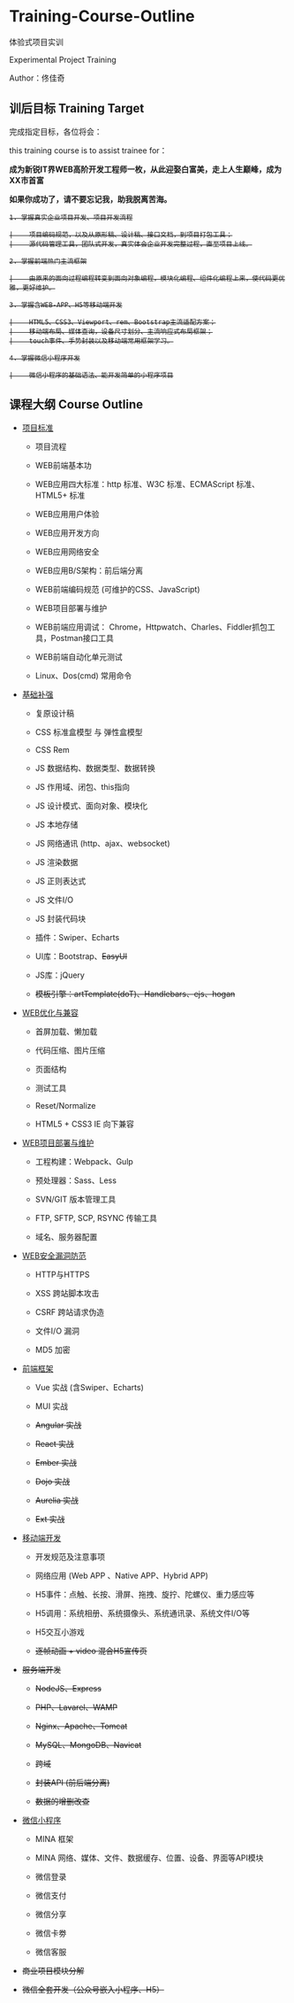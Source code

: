 # Training-Course-Outline

体验式项目实训

Experimental Project Training

Author：佟佳奇

## 训后目标 Training Target

完成指定目标，各位将会：

this training course is to assist trainee for：

**成为新锐IT界WEB高阶开发工程师一枚，从此迎娶白富美，走上人生巅峰，成为XX市首富**

**如果你成功了，请不要忘记我，助我脱离苦海。**

<s>

    1. 掌握真实企业项目开发、项目开发流程
    
    |    项目编码规范，以及从原形稿、设计稿、接口文档，到项目打包工具；
    |    源代码管理工具，团队式开发，真实体会企业开发完整过程，直至项目上线。
    
    2. 掌握前端热门主流框架
    
    |    由原来的面向过程编程转变到面向对象编程，模块化编程、组件化编程上来，使代码更优雅，更好维护。
    
    3. 掌握含WEB-APP、H5等移动端开发
    
    |    HTML5、CSS3、Viewport、rem、Bootstrap主流适配方案；
    |    移动端布局、媒体查询，设备尺寸划分、主流响应式布局框架；
    |    touch事件、手势封装以及移动端常用框架学习。
    
    4. 掌握微信小程序开发
    
    |    微信小程序的基础语法、能开发简单的小程序项目

</s>

## 课程大纲 Course Outline

* [项目标准](https://github.com/tongjiaqi/Training-Course-Outline/wiki/%E9%A1%B9%E7%9B%AE%E6%A0%87%E5%87%86)

  * 项目流程
  
  * WEB前端基本功
 
  * WEB应用四大标准：http 标准、W3C 标准、ECMAScript 标准、HTML5+ 标准
  
  * WEB应用用户体验
  
  * WEB应用开发方向
  
  * WEB应用网络安全

  * WEB应用B/S架构：前后端分离
  
  * WEB前端编码规范 (可维护的CSS、JavaScript)
  
  * WEB项目部署与维护
  
  * WEB前端应用调试： Chrome，Httpwatch、Charles、Fiddler抓包工具，Postman接口工具
  
  * WEB前端自动化单元测试
  
  * Linux、Dos(cmd) 常用命令

* [基础补强](https://github.com/tongjiaqi/Training-Course-Outline/wiki/%E5%9F%BA%E7%A1%80%E8%A1%A5%E5%BC%BA)

  * 复原设计稿

  * CSS 标准盒模型 与 弹性盒模型
  
  * CSS Rem
  
  * JS 数据结构、数据类型、数据转换
  
  * JS 作用域、闭包、this指向
  
  * JS 设计模式、面向对象、模块化
  
  * JS 本地存储
  
  * JS 网络通讯 (http、ajax、websocket)
  
  * JS 渲染数据
  
  * JS 正则表达式

  * JS 文件I/O
  
  * JS 封装代码块

  * 插件：Swiper、Echarts
  
  * UI库：Bootstrap、<s>EasyUI</s>
  
  * JS库：jQuery
  
  * <s>模板引擎：artTemplate(doT)、Handlebars、ejs、hogan</s>

* [WEB优化与兼容](https://github.com/tongjiaqi/Training-Course-Outline/wiki/WEB%E4%BC%98%E5%8C%96%E4%B8%8E%E5%85%BC%E5%AE%B9)

  * 首屏加载、懒加载
  
  * 代码压缩、图片压缩
  
  * 页面结构
  
  * 测试工具
  
  * Reset/Normalize
  
  * HTML5 + CSS3 IE 向下兼容

* [WEB项目部署与维护](https://github.com/tongjiaqi/Training-Course-Outline/wiki/WEB%E9%A1%B9%E7%9B%AE%E9%83%A8%E7%BD%B2%E4%B8%8E%E7%BB%B4%E6%8A%A4)

  * 工程构建：Webpack、Gulp
  
  * 预处理器：Sass、Less

  * SVN/GIT 版本管理工具
  
  * FTP, SFTP, SCP, RSYNC 传输工具
  
  * 域名、服务器配置

* [WEB安全漏洞防范](https://github.com/tongjiaqi/Training-Course-Outline/wiki/WEB%E5%AE%89%E5%85%A8%E6%BC%8F%E6%B4%9E%E9%98%B2%E8%8C%83)

  * HTTP与HTTPS
  
  * XSS 跨站脚本攻击
  
  * CSRF 跨站请求伪造
  
  * 文件I/O 漏洞
  
  * MD5 加密

* [前端框架](https://github.com/tongjiaqi/Training-Course-Outline/wiki/%E5%89%8D%E7%AB%AF%E6%A1%86%E6%9E%B6)

  * Vue 实战 (含Swiper、Echarts)
 
  * MUI 实战
  
  * <s>Angular 实战</s>
  
  * <s>React 实战</s>
  
  * <s>Ember 实战</s>
  
  * <s>Dojo 实战</s>
  
  * <s>Aurelia 实战</s>
   
  * <s>Ext 实战</s>
  
* [移动端开发](https://github.com/tongjiaqi/Training-Course-Outline/wiki/%E7%A7%BB%E5%8A%A8%E7%AB%AF%E5%BC%80%E5%8F%91)

  * 开发规范及注意事项
  
  * 网络应用 (Web APP 、Native APP、Hybrid APP)
  
  * H5事件：点触、长按、滑屏、拖拽、旋拧、陀螺仪、重力感应等
  
  * H5调用：系统相册、系统摄像头、系统通讯录、系统文件I/O等
 
  * H5交互小游戏
  
  * <s>逐帧动画 + video 混合H5宣传页</s>

* <s>服务端开发</s>

  *  <s>NodeJS、Express</s>
  
  *  <s>PHP、Lavarel、WAMP</s>
  
  *  <s>Nginx、Apache、Tomcat</s>

  *  <s>MySQL、MongoDB、Navicat</s>

  *  <s>跨域</s>
  
  *  <s>封装API (前后端分离)</s>
  
  *  <s>数据的增删改查</s>

* [微信小程序](https://github.com/tongjiaqi/Training-Course-Outline/wiki/%E5%BE%AE%E4%BF%A1%E5%B0%8F%E7%A8%8B%E5%BA%8F)

  *  MINA 框架
  
  *  MINA 网络、媒体、文件、数据缓存、位置、设备、界面等API模块

  *  微信登录
  
  *  微信支付
  
  *  微信分享
  
  *  微信卡劵
  
  *  微信客服

* <s>商业项目模块分解</s>

* <s>微信全套开发（公众号嵌入小程序、H5）</s>
